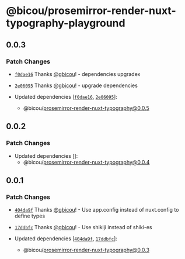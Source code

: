 # @bicou/prosemirror-render-nuxt-typography-playground

## 0.0.3

### Patch Changes

- [`f0dae16`](https://github.com/gbicou/prosemirror-render/commit/f0dae1646271daf1fbf2bf72bc7f3cf83cb643cd) Thanks [@gbicou](https://github.com/gbicou)! - dependencies upgradex

- [`2e06095`](https://github.com/gbicou/prosemirror-render/commit/2e0609526b193914359235554e8c752eab3527a8) Thanks [@gbicou](https://github.com/gbicou)! - upgrade dependencies

- Updated dependencies [[`f0dae16`](https://github.com/gbicou/prosemirror-render/commit/f0dae1646271daf1fbf2bf72bc7f3cf83cb643cd), [`2e06095`](https://github.com/gbicou/prosemirror-render/commit/2e0609526b193914359235554e8c752eab3527a8)]:
  - @bicou/prosemirror-render-nuxt-typography@0.0.5

## 0.0.2

### Patch Changes

- Updated dependencies []:
  - @bicou/prosemirror-render-nuxt-typography@0.0.4

## 0.0.1

### Patch Changes

- [`404da9f`](https://github.com/gbicou/prosemirror-render/commit/404da9f3dcd1d9c8059bcc770fe1eb2c8a1d4217) Thanks [@gbicou](https://github.com/gbicou)! - Use app.config instead of nuxt.config to define types

- [`17ddbfc`](https://github.com/gbicou/prosemirror-render/commit/17ddbfc9d62668dc3a32070a5a2b40f2ebc7de84) Thanks [@gbicou](https://github.com/gbicou)! - Use shikiji instead of shiki-es

- Updated dependencies [[`404da9f`](https://github.com/gbicou/prosemirror-render/commit/404da9f3dcd1d9c8059bcc770fe1eb2c8a1d4217), [`17ddbfc`](https://github.com/gbicou/prosemirror-render/commit/17ddbfc9d62668dc3a32070a5a2b40f2ebc7de84)]:
  - @bicou/prosemirror-render-nuxt-typography@0.0.3
